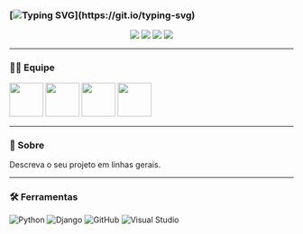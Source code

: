   ### [![Typing SVG](https://readme-typing-svg.herokuapp.com/?color=#003d80&size=40&center=true&vCenter=true&width=1000&lines=Bem-vindo+ao+repositório!;Projeto+Back-End+2025.2;Quinto+Elemento;Grupo+I+(turma+8001);)](https://git.io/typing-svg)

<p align="center">
  <img src="https://img.shields.io/github/languages/count/Projetos-de-Extensao/PBE_25.2_8001_I?style=for-the-badge" />
  <img src="https://img.shields.io/github/commit-activity/m/Projetos-de-Extensao/PBE_25.2_8001_I?style=for-the-badge" />
  <img src="https://img.shields.io/bitbucket/issues/Projetos-de-Extensao/PBE_25.2_8001_I?style=for-the-badge" />
  <img src="https://img.shields.io/github/last-commit/Projetos-de-Extensao/PBE_25.2_8001_I?style=for-the-badge" />
</p>

---


### 🧑‍💻 Equipe

 [<img src="https://github.com/BernardoCicchelli.png" width="60"/>](https://github.com/BernardoCicchelli)  [<img src="https://github.com/deivmec.png" width="60"/>](https://github.com/deivmec) [<img src="https://github.com/felipegoiabah.png" width="60"/>](https://github.com/felipegoiabah)  [<img src="https://github.com/vinimarinhooo.png" width="60"/>](https://github.com/vinimarinhooo) 



      
---

### 📌 Sobre 
Descreva o seu projeto em linhas gerais. 

---

### 🛠️ Ferramentas


![Python](https://img.shields.io/badge/Python-3776AB?style=for-the-badge&logo=python&logoColor=white)
![Django](https://img.shields.io/badge/Django-092E20?style=for-the-badge&logo=django&logoColor=white)
![GitHub](https://img.shields.io/badge/GitHub-181717?style=for-the-badge&logo=github&logoColor=white)
![Visual Studio](https://img.shields.io/badge/Visual%20Studio-5C2D91?style=for-the-badge&logo=visual-studio&logoColor=white)


 
